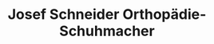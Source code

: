 ---
title: "Josef Schneider Orthopädie-Schuhmacher"
url: /bremen/josef-schneider-orthopaedie-schuhmacher/
shop: Schuhe
---